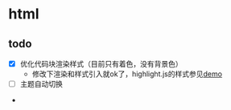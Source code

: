 # html

## todo

- [x] 优化代码块渲染样式（目前只有着色，没有背景色）
  - 修改下渲染和样式引入就ok了，highlight.js的样式参见[demo](https://highlightjs.org/static/demo/)
- [ ] 主题自动切换
- 
